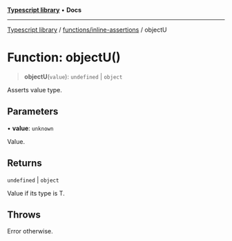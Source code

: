 [**Typescript library**](../../../index.md) • **Docs**

***

[Typescript library](../../../modules.md) / [functions/inline-assertions](../index.md) / objectU

# Function: objectU()

> **objectU**(`value`): `undefined` \| `object`

Asserts value type.

## Parameters

• **value**: `unknown`

Value.

## Returns

`undefined` \| `object`

Value if its type is T.

## Throws

Error otherwise.
